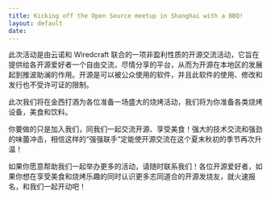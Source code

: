 ```yaml
---
title: Kicking off the Open Source meetup in Shanghai with a BBQ!
layout: default
date: 
---
```


此次活动是由云诺和 Wiredcraft 联合的一项非盈利性质的开源交流活动，它旨在提供给各开源爱好者一个自由交流，尽情分享的平台，从而为开源在本地区的发展起到推波助澜的作用。开源是可以被公众使用的软件，并且此软件的使用、修改和发行也不受许可证的限制。

此次我们将在金西打酒为各位准备一场盛大的烧烤活动，我们将为你准备各类烧烤设备，美食和饮料。

你要做的只是加入我们，同我们一起交流开源、享受美食！强大的技术交流和强劲的味蕾冲击，相信这样的“强强联手”定能使开源交流在这个夏末秋初的季节再次升温！

如果你愿意帮助我们一起举办更多的活动，请随时联系我们！各位开源爱好者，如果你想在享受美食和烧烤乐趣的同时认识更多志同道合的开源发烧友，就火速报名，和我们一起开动吧！